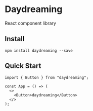 # Daydreaming

React component library

## Install

`npm install daydreaming --save`

## Quick Start

```javescript
import { Button } from "daydreaming";

const App = () => (
  <>
    <Button>daydreaming</Button>
  </>
);
```
